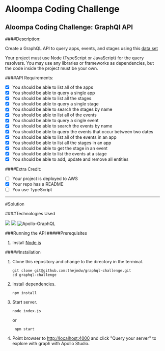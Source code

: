 # Aloompa Coding Challenge

## Aloompa Coding Challenge: GraphQl API

####Description:

Create a GraphQL API to query apps, events, and stages using this [data set](https://assets.aloompa.com.s3.amazonaws.com/rappers/hiphopfest.json)

Your project must use Node (TypeScript or JavaScript) for the query resolvers. You may use any libraries or frameworks as dependencies, but the code inside the project must be your own.

####API Requirements:
- [x] You should be able to list all of the apps
- [x] You should be able to query a single app
- [x] You should be able to list all the stages
- [x] You should be able to query a single stage
- [x] You should be able to search the stages by name
- [x] You should be able to list all of the events
- [x] You should be able to query a single event
- [x] You should be able to search the events by name
- [x] You should be able to query the events that occur between two dates
- [x] You should be able to list all of the events in an app
- [x] You should be able to list all the stages in an app
- [x] You should be able to get the stage in an event
- [x] You should be able to list the events at a stage
- [x] You should be able to add, update and remove all entities

####Extra Credit:
- [ ] Your project is deployed to AWS
- [x] Your repo has a README
- [ ] You use TypeScript

---
#Solution

####Technologies Used


![](https://img.shields.io/badge/Node.js-43853D?style=for-the-badge&logo=node.js&logoColor=white) ![](https://img.shields.io/badge/JavaScript-323330?style=for-the-badge&logo=javascript&logoColor=F7DF1E) ![Apollo-GraphQL](https://img.shields.io/badge/-ApolloGraphQL-311C87?style=for-the-badge&logo=apollo-graphql)

###Running the API
#####Prerequisites

1. Install [Node.js](https://nodejs.org/en/)

#####Installation

1. Clone this repository and change to the directory in the  terminal.
    ```
    git clone git@github.com:thejmdw/graphql-challenge.git
    cd graphql-challenge
    ```
2. Install dependencies.
    ```
    npm install
    ```
3. Start server.
    ```
    node index.js
    ```
    or
    ```
     npm start
    ```
4. Point browser to [http://localhost:4000](http://localhost:4000) and click "Query your server" to explore with graph with Apollo Studio.